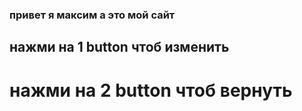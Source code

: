 ### привет я максим а это мой сайт


## нажми на 1 button чтоб изменить 

# нажми на 2 button чтоб вернуть 
